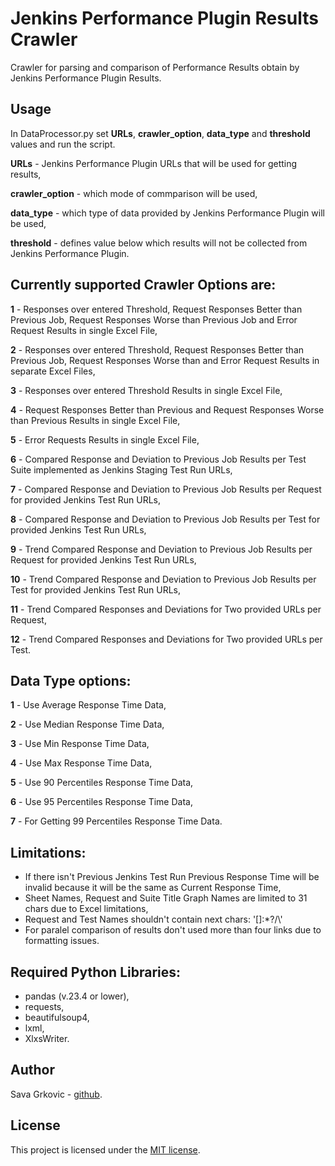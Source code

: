 # Jenkins Performance Plugin Results Crawler

Crawler for parsing and comparison of Performance Results obtain by Jenkins Performance Plugin Results.

## Usage

In DataProcessor.py set **URLs**, **crawler_option**, **data_type** and **threshold** values and run the script. 

**URLs** - Jenkins Performance Plugin URLs that will be used for getting results,

**crawler_option** - which mode of commparison will be used,

**data_type** - which type of data provided by Jenkins Performance Plugin will be used,

**threshold** - defines value below which results will not be collected from Jenkins Performance Plugin.

## Currently supported Crawler Options are:
        
 **1** - Responses over entered Threshold, Request Responses Better than Previous Job, 
            Request Responses Worse than Previous Job and Error Request Results in single Excel File,
                
 **2** - Responses over entered Threshold, Request Responses Better than Previous Job, 
            Request Responses Worse than and Error Request Results in separate Excel Files,
                
 **3** - Responses over entered Threshold Results in single Excel File,
            
 **4** - Request Responses Better than Previous and Request Responses Worse than Previous Results in single Excel File,
            
 **5** - Error Requests Results in single Excel File,
            
 **6** - Compared Response and Deviation to Previous Job Results per Test Suite implemented as Jenkins Staging Test Run URLs,
            
 **7** - Compared Response and Deviation to Previous Job Results per Request for provided Jenkins Test Run URLs,
        
 **8** - Compared Response and Deviation to Previous Job Results per Test for provided Jenkins Test Run URLs,
        
 **9** - Trend Compared Response and Deviation to Previous Job Results per Request for provided Jenkins Test Run URLs,
        
 **10** - Trend Compared Response and Deviation to Previous Job Results per Test for provided Jenkins Test Run URLs,
        
 **11** - Trend Compared Responses and Deviations for Two provided URLs per Request,
        
 **12** - Trend Compared Responses and Deviations for Two provided URLs per Test.
        
        
## Data Type options:
        
 **1** - Use Average Response Time Data,
        
 **2** - Use Median Response Time Data,
        
 **3** - Use Min Response Time Data,
        
 **4** - Use Max Response Time Data,
        
 **5** - Use 90 Percentiles Response Time Data,
        
 **6** - Use 95 Percentiles Response Time Data,
        
 **7** - For Getting 99 Percentiles Response Time Data.
        
## Limitations:
   
*  If there isn't Previous Jenkins Test Run Previous Response Time will be invalid because it will be the same as Current Response Time,
*  Sheet Names, Request and Suite Title Graph Names are limited to 31 chars due to Excel limitations,
*  Request and Test Names shouldn't contain next chars: '[]:*?/\\'
*  For paralel comparison of results don't used more than four links due to formatting issues.
        
## Required Python Libraries:
   
* pandas (v.23.4 or lower),
* requests,
* beautifulsoup4,
* lxml,
* XlxsWriter.
        
## Author

Sava Grkovic - [github](https://github.com/savagrk).

## License

This project is licensed under the [MIT license](/LICENSE).
